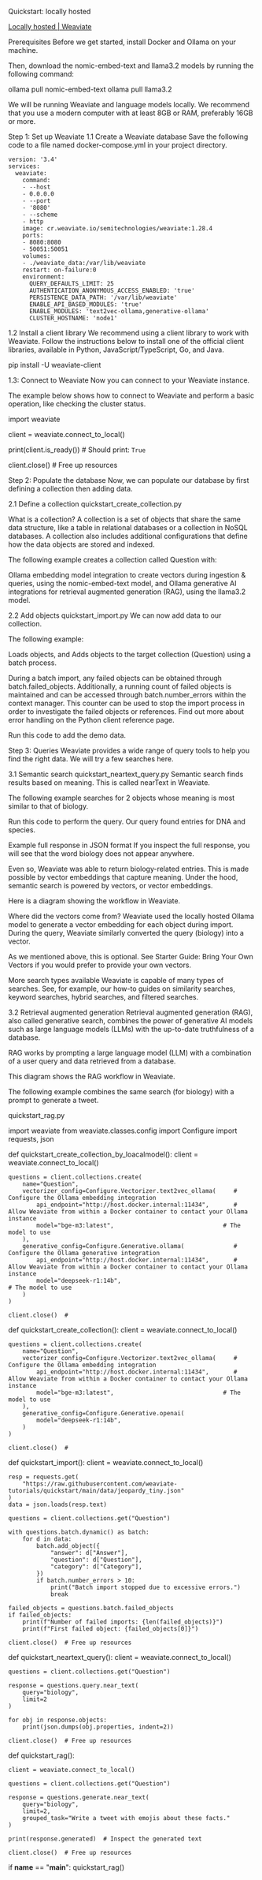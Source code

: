 Quickstart: locally hosted

[Locally hosted | Weaviate](https://weaviate.io/developers/weaviate/quickstart/local)

Prerequisites
Before we get started, install Docker and Ollama on your machine.

Then, download the nomic-embed-text and llama3.2 models by running the following command:

ollama pull nomic-embed-text
ollama pull llama3.2

We will be running Weaviate and language models locally. We recommend that you use a modern computer with at least 8GB or RAM, preferably 16GB or more.

Step 1: Set up Weaviate
1.1 Create a Weaviate database
Save the following code to a file named docker-compose.yml in your project directory.

```
version: '3.4'
services:
  weaviate:
    command:
    - --host
    - 0.0.0.0
    - --port
    - '8080'
    - --scheme
    - http
    image: cr.weaviate.io/semitechnologies/weaviate:1.28.4
    ports:
    - 8080:8080
    - 50051:50051
    volumes:
    - ./weaviate_data:/var/lib/weaviate
    restart: on-failure:0
    environment:
      QUERY_DEFAULTS_LIMIT: 25
      AUTHENTICATION_ANONYMOUS_ACCESS_ENABLED: 'true'
      PERSISTENCE_DATA_PATH: '/var/lib/weaviate'
      ENABLE_API_BASED_MODULES: 'true'
      ENABLE_MODULES: 'text2vec-ollama,generative-ollama'
      CLUSTER_HOSTNAME: 'node1'
```

1.2 Install a client library
We recommend using a client library to work with Weaviate. Follow the instructions below to install one of the official client libraries, available in Python, JavaScript/TypeScript, Go, and Java.

pip install -U weaviate-client

1.3: Connect to Weaviate
Now you can connect to your Weaviate instance.

The example below shows how to connect to Weaviate and perform a basic operation, like checking the cluster status.

import weaviate

client = weaviate.connect_to_local()

print(client.is_ready())  # Should print: `True`

client.close()  # Free up resources


Step 2: Populate the database
Now, we can populate our database by first defining a collection then adding data.

2.1 Define a collection
quickstart_create_collection.py

What is a collection?
A collection is a set of objects that share the same data structure, like a table in relational databases or a collection in NoSQL databases. A collection also includes additional configurations that define how the data objects are stored and indexed.

The following example creates a collection called Question with:

Ollama embedding model integration to create vectors during ingestion & queries, using the nomic-embed-text model, and
Ollama generative AI integrations for retrieval augmented generation (RAG), using the llama3.2 model.



2.2 Add objects
quickstart_import.py
We can now add data to our collection.

The following example:

Loads objects, and
Adds objects to the target collection (Question) using a batch process.

During a batch import, any failed objects can be obtained through batch.failed_objects. Additionally, a running count of failed objects is maintained and can be accessed through batch.number_errors within the context manager. This counter can be used to stop the import process in order to investigate the failed objects or references. Find out more about error handling on the Python client reference page.

Run this code to add the demo data.

Step 3: Queries
Weaviate provides a wide range of query tools to help you find the right data. We will try a few searches here.

3.1 Semantic search
quickstart_neartext_query.py
Semantic search finds results based on meaning. This is called nearText in Weaviate.

The following example searches for 2 objects whose meaning is most similar to that of biology.

Run this code to perform the query. Our query found entries for DNA and species.

Example full response in JSON format
If you inspect the full response, you will see that the word biology does not appear anywhere.

Even so, Weaviate was able to return biology-related entries. This is made possible by vector embeddings that capture meaning. Under the hood, semantic search is powered by vectors, or vector embeddings.

Here is a diagram showing the workflow in Weaviate.

Where did the vectors come from?
Weaviate used the locally hosted Ollama model to generate a vector embedding for each object during import. During the query, Weaviate similarly converted the query (biology) into a vector.

As we mentioned above, this is optional. See Starter Guide: Bring Your Own Vectors if you would prefer to provide your own vectors.

More search types available
Weaviate is capable of many types of searches. See, for example, our how-to guides on similarity searches, keyword searches, hybrid searches, and filtered searches.

3.2 Retrieval augmented generation
Retrieval augmented generation (RAG), also called generative search, combines the power of generative AI models such as large language models (LLMs) with the up-to-date truthfulness of a database.

RAG works by prompting a large language model (LLM) with a combination of a user query and data retrieved from a database.

This diagram shows the RAG workflow in Weaviate.

The following example combines the same search (for biology) with a prompt to generate a tweet.

quickstart_rag.py





import weaviate
from weaviate.classes.config import Configure
import requests, json

def quickstart_create_collection_by_loacalmodel():
    client = weaviate.connect_to_local()

    questions = client.collections.create(
        name="Question",
        vectorizer_config=Configure.Vectorizer.text2vec_ollama(     # Configure the Ollama embedding integration
            api_endpoint="http://host.docker.internal:11434",       # Allow Weaviate from within a Docker container to contact your Ollama instance
            model="bge-m3:latest",                               # The model to use
        ),
        generative_config=Configure.Generative.ollama(              # Configure the Ollama generative integration
            api_endpoint="http://host.docker.internal:11434",       # Allow Weaviate from within a Docker container to contact your Ollama instance
            model="deepseek-r1:14b",                                       # The model to use
        )
    )

    client.close()  #


def quickstart_create_collection():
    client = weaviate.connect_to_local()

    questions = client.collections.create(
        name="Question",
        vectorizer_config=Configure.Vectorizer.text2vec_ollama(     # Configure the Ollama embedding integration
            api_endpoint="http://host.docker.internal:11434",       # Allow Weaviate from within a Docker container to contact your Ollama instance
            model="bge-m3:latest",                               # The model to use
        ),
        generative_config=Configure.Generative.openai(
            model="deepseek-r1:14b",
        )
    )

    client.close()  #


def quickstart_import():
    client = weaviate.connect_to_local()

    resp = requests.get(
        "https://raw.githubusercontent.com/weaviate-tutorials/quickstart/main/data/jeopardy_tiny.json"
    )
    data = json.loads(resp.text)

    questions = client.collections.get("Question")

    with questions.batch.dynamic() as batch:
        for d in data:
            batch.add_object({
                "answer": d["Answer"],
                "question": d["Question"],
                "category": d["Category"],
            })
            if batch.number_errors > 10:
                print("Batch import stopped due to excessive errors.")
                break

    failed_objects = questions.batch.failed_objects
    if failed_objects:
        print(f"Number of failed imports: {len(failed_objects)}")
        print(f"First failed object: {failed_objects[0]}")

    client.close()  # Free up resources

def quickstart_neartext_query():
    client = weaviate.connect_to_local()

    questions = client.collections.get("Question")

    response = questions.query.near_text(
        query="biology",
        limit=2
    )

    for obj in response.objects:
        print(json.dumps(obj.properties, indent=2))

    client.close()  # Free up resources

def quickstart_rag():

    client = weaviate.connect_to_local()

    questions = client.collections.get("Question")

    response = questions.generate.near_text(
        query="biology",
        limit=2,
        grouped_task="Write a tweet with emojis about these facts."
    )

    print(response.generated)  # Inspect the generated text

    client.close()  # Free up resources


if __name__ == "__main__":
    quickstart_rag()